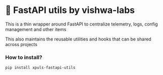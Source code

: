 # 🧰 FastAPI utils by vishwa-labs 
This is a thin wrapper around FastAPI to centralize telemetry, logs, config management and other items

This also maintains the reusable utilities and hooks that can be shared across projects
### How to install?
```shell
pip install xpuls-fastapi-utils
```
